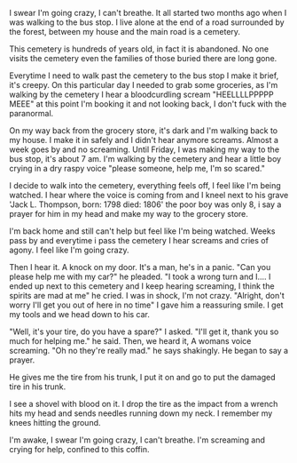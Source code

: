  I swear I'm going crazy, I can't breathe. It all started two months ago when I was walking to the bus stop. I live alone at the end of a road surrounded by the forest, between my house and the main road is a cemetery. 
 
 This cemetery is hundreds of years old, in fact it is abandoned. No one visits the cemetery even the families of those buried there are long gone. 

 Everytime I need to walk past the cemetery to the bus stop I make it brief, it's creepy. On this particular day I needed to grab some groceries, as I'm walking by the cemetery I hear a bloodcurdling scream "HEELLLLPPPPP MEEE" at this point I'm booking it and not looking back, I don't fuck with the paranormal.

 On my way back from the grocery store, it's dark and I'm walking back to my house. I make it in safely and I didn't hear anymore screams. Almost a week goes by and no screaming. Until Friday, I was making my way to the bus stop, it's about 7 am. I'm walking by the cemetery and hear a little boy crying in a dry raspy voice "please someone, help me, I'm so scared." 
 
 I decide to walk into the cemetery, everything feels off, I feel like I'm being watched. I hear where the voice is coming from and I kneel next to his grave 'Jack L. Thompson, born: 1798 died: 1806' the poor boy was only 8, i say a prayer for him in my head and make my way to the grocery store. 

  I'm back home and still can't help but feel like I'm being watched. Weeks pass by and everytime i pass the cemetery I hear screams and cries of agony. I feel like I'm going crazy. 

 Then I hear it. A knock on my door. It's a man, he's in a panic. "Can you please help me with my car?" he pleaded. "I took a wrong turn and I.... I ended up next to this cemetery and I keep hearing screaming, I think the spirits are mad at me" he cried. I was in shock, I'm not crazy. "Alright, don't worry I'll get you out of here in no time" I gave him a reassuring smile.  I get my tools and we head down to his car.

 "Well, it's your tire, do you have a spare?" I asked. "I'll get it, thank you so much for helping me." he said. Then, we heard it, A womans voice screaming. "Oh no they're really mad." he says shakingly. He began to say a prayer. 

 He gives me the tire from his trunk, I put it on and go to put the damaged tire in his trunk. 

 I see a shovel with blood on it. I drop the tire as the impact from a wrench hits my head and sends needles running down my neck. I remember my knees hitting the ground.

 I'm awake, I swear I'm going crazy, I can't breathe. I'm screaming and crying for help, confined to this coffin.